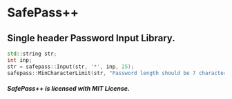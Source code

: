 # SafePass++
## Single header Password Input Library. 
```cpp
std::string str;
int inp;
str = safepass::Input(str, '*', inp, 25);
safepass::MinCharacterLimit(str, "Password length should be 7 character length\nTips: Use Up and Down characters, numbers and signs for your password.\n", 7); 
```
##### SafePass++ is licensed with MIT License. 
